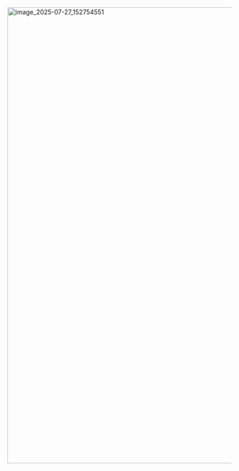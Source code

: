 <img width="1024" height="1024" alt="image_2025-07-27_152754551" src="https://github.com/user-attachments/assets/603329f6-738a-4216-82a8-ef978ea73fd9" />
